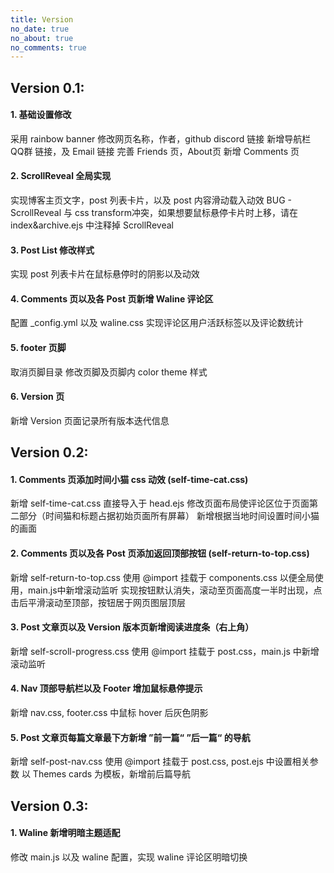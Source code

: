 ```yaml
---
title: Version
no_date: true
no_about: true
no_comments: true
---
```

## Version 0.1:
#### 1. 基础设置修改
采用 rainbow banner
修改网页名称，作者，github discord 链接
新增导航栏 QQ群 链接，及 Email 链接
完善 Friends 页，About页
新增 Comments 页
#### 2. ScrollReveal 全局实现
实现博客主页文字，post 列表卡片，以及 post 内容滑动载入动效
BUG - ScrollReveal 与 css transform冲突，如果想要鼠标悬停卡片时上移，请在 index&archive.ejs 中注释掉 ScrollReveal
#### 3. Post List 修改样式
实现 post 列表卡片在鼠标悬停时的阴影以及动效
#### 4. Comments 页以及各 Post 页新增 Waline 评论区
配置 _config.yml 以及 waline.css
实现评论区用户活跃标签以及评论数统计
#### 5. footer 页脚
取消页脚目录
修改页脚及页脚内 color theme 样式
#### 6. Version 页
新增 Version 页面记录所有版本迭代信息
<br>
## Version 0.2:
#### 1. Comments 页添加时间小猫 css 动效 (self-time-cat.css)
新增 self-time-cat.css
直接导入于 head.ejs
修改页面布局使评论区位于页面第二部分（时间猫和标题占据初始页面所有屏幕）
新增根据当地时间设置时间小猫的画面
#### 2. Comments 页以及各 Post 页添加返回顶部按钮 (self-return-to-top.css)
新增 self-return-to-top.css
使用 @import 挂载于 components.css 以便全局使用，main.js中新增滚动监听
实现按钮默认消失，滚动至页面高度一半时出现，点击后平滑滚动至顶部，按钮居于网页图层顶层
#### 3. Post 文章页以及 Version 版本页新增阅读进度条（右上角）
新增 self-scroll-progress.css
使用 @import 挂载于 post.css，main.js 中新增滚动监听
#### 4. Nav 顶部导航栏以及 Footer 增加鼠标悬停提示
新增 nav.css, footer.css 中鼠标 hover 后灰色阴影
#### 5. Post 文章页每篇文章最下方新增 ”前一篇“ ”后一篇“ 的导航
新增 self-post-nav.css
使用 @import 挂载于 post.css, post.ejs 中设置相关参数
以 Themes cards 为模板，新增前后篇导航
<br>
## Version 0.3:
#### 1. Waline 新增明暗主题适配
修改 main.js 以及 waline 配置，实现 waline 评论区明暗切换